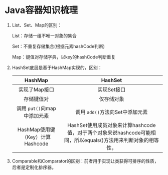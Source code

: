 # Java容器知识梳理

1. List、Set、Map的区别：

   List：存储一组不唯一对象的集合

   Set：不重复存储集合(根据元素hashCode判断)

   Map：键值对存储字典，以key的hashCode判断重复

9. HashSet底层是基于HashMap实现的，区别：

   |             HashMap              |                           HashSet                            |
   | :------------------------------: | :----------------------------------------------------------: |
   |          实现了Map接口           |                         实现Set接口                          |
   |            存储键值对            |                          仅存储对象                          |
   |   调用 `put()`向map中添加元素    |               调用 `add()`方法向Set中添加元素                |
   | HashMap使用键（Key）计算Hashcode | HashSet使用成员对象来计算hashcode值，对于两个对象来说hashcode可能相同，所以equals()方法用来判断对象的相等性， |

15. Comparable和Comparator的区别：前者用于实现让类获得可排序的性质，后者是定制化排序器。